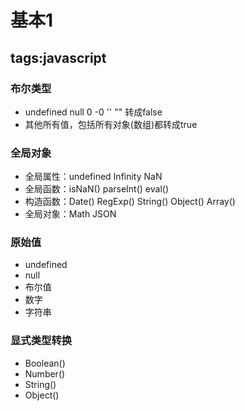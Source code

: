 ﻿# 基本1

tags:javascript
---

### 布尔类型
* undefined null 0 -0 '' "" 转成false
* 其他所有值，包括所有对象(数组)都转成true

### 全局对象
* 全局属性：undefined Infinity NaN
* 全局函数：isNaN() parseInt() eval()
* 构造函数：Date() RegExp() String() Object() Array()
* 全局对象：Math JSON

### 原始值
* undefined 
* null 
* 布尔值 
* 数字 
* 字符串

### 显式类型转换
* Boolean() 
* Number() 
* String() 
* Object()


